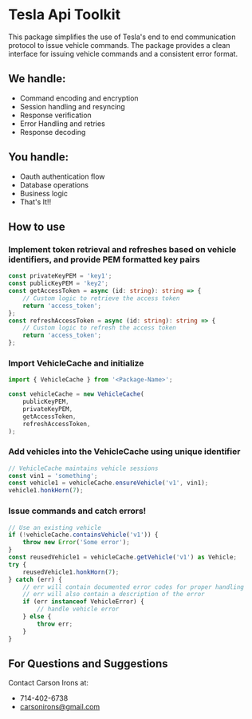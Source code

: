 # Tesla Api Toolkit
This package simplifies the use of Tesla's end to end communication protocol to issue vehicle commands.
The package provides a clean interface for issuing vehicle commands and a consistent error format. 

## We handle: 
- Command encoding and encryption
- Session handling and resyncing
- Response verification
- Error Handling and retries
- Response decoding

## You handle:
- Oauth authentication flow
- Database operations
- Business logic
- That's It!!

## How to use

### Implement token retrieval and refreshes based on vehicle identifiers, and provide PEM formatted key pairs
```typescript
const privateKeyPEM = 'key1'; 
const publicKeyPEM = 'key2';
const getAccessToken = async (id: string): string => {
    // Custom logic to retrieve the access token
    return 'access_token';
};
const refreshAccessToken = async (id: string): string => {
    // Custom logic to refresh the access token
    return 'access_token';
};
```

### Import VehicleCache and initialize
```typescript
import { VehicleCache } from '<Package-Name>';

const vehicleCache = new VehicleCache(
    publicKeyPEM,
    privateKeyPEM,
    getAccessToken,
    refreshAccessToken,
);
```

### Add vehicles into the VehicleCache using unique identifier 
```typescript 
// VehicleCache maintains vehicle sessions
const vin1 = 'something';
const vehicle1 = vehicleCache.ensureVehicle('v1', vin1);
vehicle1.honkHorn(7);
```

### Issue commands and catch errors!
```typescript 
// Use an existing vehicle
if (!vehicleCache.containsVehicle('v1')) {
    throw new Error('Some error');
}
const reusedVehicle1 = vehicleCache.getVehicle('v1') as Vehicle;
try {
    reusedVehicle1.honkHorn(7);
} catch (err) {
    // err will contain documented error codes for proper handling
    // err will also contain a description of the error
    if (err instanceof VehicleError) {
        // handle vehicle error
    } else {
        throw err;
    }
}

```

## For Questions and Suggestions
Contact Carson Irons at:
- 714-402-6738  
- carsonirons@gmail.com


